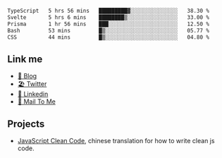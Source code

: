 <!--START_SECTION:waka-->

```txt
TypeScript   5 hrs 56 mins   █████████▓░░░░░░░░░░░░░░░   38.30 %
Svelte       5 hrs 6 mins    ████████▒░░░░░░░░░░░░░░░░   33.00 %
Prisma       1 hr 56 mins    ███░░░░░░░░░░░░░░░░░░░░░░   12.50 %
Bash         53 mins         █▒░░░░░░░░░░░░░░░░░░░░░░░   05.77 %
CSS          44 mins         █▒░░░░░░░░░░░░░░░░░░░░░░░   04.80 %
```

<!--END_SECTION:waka-->

## Link me

- [📕 Blog](https://chris-yu.vercel.app/)
- [🏖️ Twitter](https://twitter.com/yuetong3yu)
- [🧳 Linkedin](https://www.linkedin.com/in/yuetong3yu)
- [📧 Mail To Me](mailto:yuetong3yu@gmail.com)


## Projects 

- [JavaScript Clean Code](https://js-clean-code-cn.vercel.app/), chinese translation for how to write clean js code.

